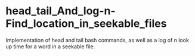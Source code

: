 # head_tail_And_log-n-Find_location_in_seekable_files
Implementation of head and tail bash commands, as well as a log of n look up time for a word in a seekable file.
